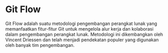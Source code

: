# Git Flow

Git Flow adalah suatu metodologi pengembangan perangkat lunak yang memanfaatkan fitur-fitur Git untuk mengelola alur kerja dan kolaborasi dalam pengembangan perangkat lunak. Metodologi ini dikembangkan oleh Vincent Driessen dan telah menjadi pendekatan populer yang digunakan oleh banyak tim pengembangan.